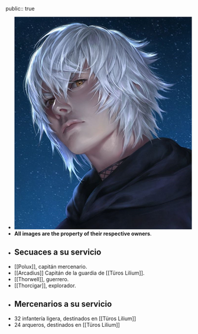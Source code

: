 public:: true

- ![WhatsApp Image 2025-02-23 at 16.25.25.jpeg](../assets/WhatsApp_Image_2025-02-23_at_16.25.25_1740340847742_0.jpeg)
- **All images are the property of their respective owners**.
- ## Secuaces a su servicio
- [[Polux]], capitán mercenario.
- [[Arcadius]] Capitán de la guardia de [[Türos Lilium]].
- [[Thorwell]], guerrero.
- [[Thorcigar]], explorador.
- ## Mercenarios a su servicio
- 32 infantería ligera, destinados en [[Türos Lilium]]
- 24 arqueros, destinados en [[Türos Lilium]]